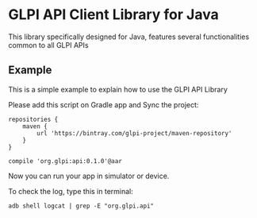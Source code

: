# GLPI API Client Library for Java

This library specifically designed for Java, features several functionalities common to all GLPI APIs

## Example

This is a simple example to explain how to use the GLPI API Library

Please add this script on Gradle app and Sync the project:

```script
repositories {
    maven {
        url 'https://bintray.com/glpi-project/maven-repository'
    }
}
```

```console
compile 'org.glpi:api:0.1.0'@aar
```

Now you can run your app in simulator or device.

To check the log, type this in terminal:

```console
adb shell logcat | grep -E "org.glpi.api"
```